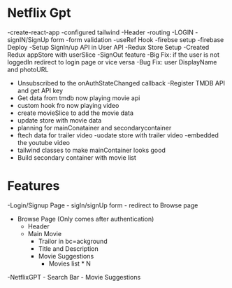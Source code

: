 # Netflix Gpt

-create-react-app
-configured tailwind
-Header
-routing
-LOGIN
-signIN/SignUp form
-form validation 
-useRef Hook
-firebse setup
-firebase Deploy
-Setup SignIn/up API in User API
-Redux Store Setup
-Created Redux appStore with userSlice
-SignOut feature
-Big Fix: if the user is not loggedIn redirect to login page or vice versa
-Bug Fix: user DisplayName and photoURL
- Unsubscribed to the onAuthStateChanged callback
-Register TMDB API and get API key
- Get data from tmdb now playing movie api
- custom hook fro now playing video
- create movieSlice to add the movie data
- update store with movie data
- planning for mainConatainer and secondarycontainer
- ftech data for trailer video
-uodate store with trailer video
-embedded the youtube video
- tailwind classes to make mainContainer looks good
- Build secondary container with movie list 


# Features
-Login/Signup Page
    - sigIn/signUp form
    - redirect to Browse page
- Browse Page (Only comes after authentication)
    - Header
    - Main Movie
        - Trailor in bc=ackground
        - Title and Description 
        - Movie Suggestions
            - Movies list * N

-NetflixGPT 
    - Search Bar
    - Movie Suggestions